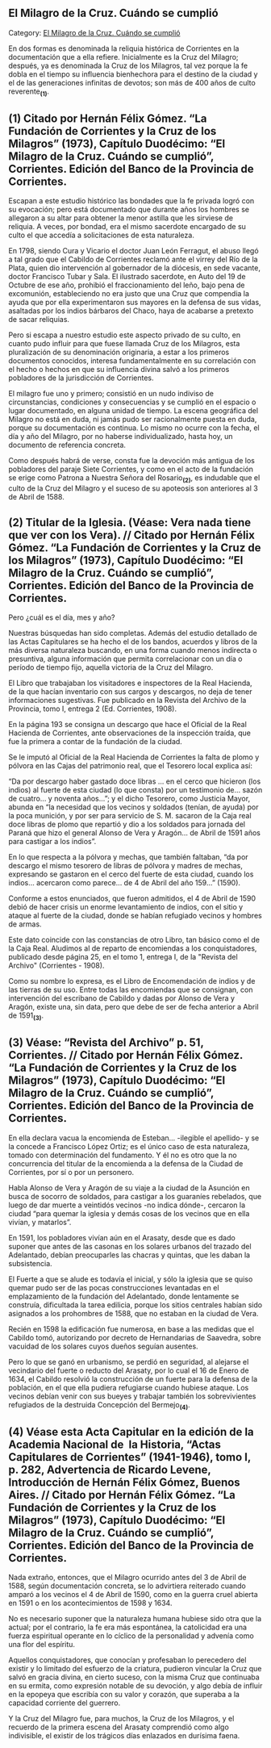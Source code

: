 ## El Milagro de la Cruz. Cuándo se cumplió

Category: [El Milagro de la Cruz. Cuándo se cumplió](http://descubrircorrientes.com.ar/2012/index.php/1388-historia-desde-el-origen-hasta-1814/corrientes-colonial-primeras-noticias/el-milagro-de-la-cruz/el-milagro-de-la-cruz-cuando-se-cumplio)

En dos formas es denominada la reliquia histórica de Corrientes en la documentación que a ella refiere. Inicialmente es la Cruz del Milagro; después, ya es denominada la Cruz de los Milagros, tal vez porque la fe dobla en el tiempo su influencia bienhechora para el destino de la ciudad y el de las generaciones infinitas de devotos; son más de 400 años de culto reverente<sub><strong>(1)</strong></sub>.

## **(1)** Citado por Hernán Félix Gómez. “La Fundación de Corrientes y la Cruz de los Milagros” (1973), Capítulo Duodécimo: “El Milagro de la Cruz. Cuándo se cumplió”, Corrientes. Edición del Banco de la Provincia de Corrientes.

Escapan a este estudio histórico las bondades que la fe privada logró con su evocación; pero está documentado que durante años los hombres se allegaron a su altar para obtener la menor astilla que les sirviese de reliquia. A veces, por bondad, era el mismo sacerdote encargado de su culto el que accedía a solicitaciones de esta naturaleza.

En 1798, siendo Cura y Vicario el doctor Juan León Ferragut, el abuso llegó a tal grado que el Cabildo de Corrientes reclamó ante el virrey del Río de la Plata, quien dio intervención al gobernador de la diócesis, en sede vacante, doctor Francisco Tubar y Sala. El ilustrado sacerdote, en Auto del 19 de Octubre de ese año, prohibió el fraccionamiento del leño, bajo pena de excomunión, estableciendo no era justo que una Cruz que compendia la ayuda que por ella experimentaron sus mayores en la defensa de sus vidas, asaltadas por los indios bárbaros del Chaco, haya de acabarse a pretexto de sacar reliquias.

Pero si escapa a nuestro estudio este aspecto privado de su culto, en cuanto pudo influir para que fuese llamada Cruz de los Milagros, esta pluralización de su denominación originaria, a estar a los primeros documentos conocidos, interesa fundamentalmente en su correlación con el hecho o hechos en que su influencia divina salvó a los primeros pobladores de la jurisdicción de Corrientes.

El milagro fue uno y primero; consistió en un nudo indiviso de circunstancias, condiciones y consecuencias y se cumplió en el espacio o lugar documentado, en alguna unidad de tiempo. La escena geográfica del Milagro no está en duda, ni jamás pudo ser racionalmente puesta en duda, porque su documentación es continua. Lo mismo no ocurre con la fecha, el día y año del Milagro, por no haberse individualizado, hasta hoy, un documento de referencia concreta.

Como después habrá de verse, consta fue la devoción más antigua de los pobladores del paraje Siete Corrientes, y como en el acto de la fundación se erige como Patrona a Nuestra Señora del Rosario<sub><strong>(2)</strong></sub>, es indudable que el culto de la Cruz del Milagro y el suceso de su apoteosis son anteriores al 3 de Abril de 1588.

## **(2)** Titular de la Iglesia. (Véase: Vera nada tiene que ver con los Vera). // Citado por Hernán Félix Gómez. “La Fundación de Corrientes y la Cruz de los Milagros” (1973), Capítulo Duodécimo: “El Milagro de la Cruz. Cuándo se cumplió”, Corrientes. Edición del Banco de la Provincia de Corrientes.

Pero ¿cuál es el día, mes y año?

Nuestras búsquedas han sido completas. Además del estudio detallado de las Actas Capitulares se ha hecho el de los bandos, acuerdos y libros de la más diversa naturaleza buscando, en una forma cuando menos indirecta o presuntiva, alguna información que permita correlacionar con un día o período de tiempo fijo, aquella victoria de la Cruz del Milagro.

El Libro que trabajaban los visitadores e inspectores de la Real Hacienda, de la que hacían inventario con sus cargos y descargos, no deja de tener informaciones sugestivas. Fue publicado en la Revista del Archivo de la Provincia, tomo I, entrega 2 (Ed. Corrientes, 1908).

En la página 193 se consigna un descargo que hace el Oficial de la Real Hacienda de Corrientes, ante observaciones de la inspección traída, que fue la primera a contar de la fundación de la ciudad.

Se le imputó al Oficial de la Real Hacienda de Corrientes la falta de plomo y pólvora en las Cajas del patrimonio real, que el Tesorero local explica así:

“Da por descargo haber gastado doce libras ... en el cerco que hicieron (los indios) al fuerte de esta ciudad (lo que consta) por un testimonio de... sazón de cuatro... y noventa años...”; y el dicho Tesorero, como Justicia Mayor, abunda en “la necesidad que los vecinos y soldados (tenían, de ayuda) por la poca munición, y por ser para servicio de S. M. sacaron de la Caja real doce libras de plomo que repartió y dio a los soldados para jornada del Paraná que hizo el general Alonso de Vera y Aragón... de Abril de 1591 años para castigar a los indios”.

En lo que respecta a la pólvora y mechas, que también faltaban, “da por descargo el mismo tesorero de libras de pólvora y madres de mechas, expresando se gastaron en el cerco del fuerte de esta ciudad, cuando los indios... acercaron como parece... de 4 de Abril del año 159...” (1590).

Conforme a estos enunciados, que fueron admitidos, el 4 de Abril de 1590 debió de hacer crisis un enorme levantamiento de indios, con el sitio y ataque al fuerte de la ciudad, donde se habían refugiado vecinos y hombres de armas.

Este dato coincide con las constancias de otro Libro, tan básico como el de la Caja Real. Aludimos al de reparto de encomiendas a los conquistadores, publicado desde página 25, en el tomo 1, entrega I, de la "Revista del Archivo" (Corrientes - 1908).

Como su nombre lo expresa, es el Libro de Encomendación de indios y de las tierras de su uso. Entre todas las encomiendas que se consignan, con intervención del escribano de Cabildo y dadas por Alonso de Vera y Aragón, existe una, sin data, pero que debe de ser de fecha anterior a Abril de 1591<sub><strong>(3)</strong></sub>.

## **(3)** Véase: “Revista del Archivo” p. 51, Corrientes. // Citado por Hernán Félix Gómez. “La Fundación de Corrientes y la Cruz de los Milagros” (1973), Capítulo Duodécimo: “El Milagro de la Cruz. Cuándo se cumplió”, Corrientes. Edición del Banco de la Provincia de Corrientes.

En ella declara vacua la encomienda de Esteban... -ilegible el apellido- y se la concede a Francisco López Ortiz; es el único caso de esta naturaleza, tomado con determinación del fundamento. Y él no es otro que la no concurrencia del titular de la encomienda a la defensa de la Ciudad de Corrientes, por sí o por un personero.

Habla Alonso de Vera y Aragón de su viaje a la ciudad de la Asunción en busca de socorro de soldados, para castigar a los guaraníes rebelados, que luego de dar muerte a veintidós vecinos -no indica dónde-, cercaron la ciudad “para quemar la iglesia y demás cosas de los vecinos que en ella vivían, y matarlos”.

En 1591, los pobladores vivían aún en el Arasaty, desde que es dado suponer que antes de las casonas en los solares urbanos del trazado del Adelantado, debían preocuparles las chacras y quintas, que les daban la subsistencia.

El Fuerte a que se alude es todavía el inicial, y sólo la iglesia que se quiso quemar pudo ser de las pocas construcciones levantadas en el emplazamiento de la fundación del Adelantado, donde lentamente se construía, dificultada la tarea edilicia, porque los sitios centrales habían sido asignados a los prohombres de 1588, que no estaban en la ciudad de Vera.

Recién en 1598 la edificación fue numerosa, en base a las medidas que el Cabildo tomó, autorizando por decreto de Hernandarias de Saavedra, sobre vacuidad de los solares cuyos dueños seguían ausentes.

Pero lo que se ganó en urbanismo, se perdió en seguridad, al alejarse el vecindario del fuerte o reducto del Arasaty, por lo cual el 16 de Enero de 1634, el Cabildo resolvió la construcción de un fuerte para la defensa de la población, en el que ella pudiera refugiarse cuando hubiese ataque. Los vecinos debían venir con sus bueyes y trabajar también los sobrevivientes refugiados de la destruida Concepción del Bermejo<sub><strong>(4)</strong></sub>.

## **(4)** Véase esta Acta Capitular en la edición de la Academia Nacional de  la Historia, “Actas Capitulares de Corrientes” (1941-1946), tomo I, p. 282, Advertencia de Ricardo Levene, Introducción de Hernán Félix Gómez, Buenos Aires. // Citado por Hernán Félix Gómez. “La Fundación de Corrientes y la Cruz de los Milagros” (1973), Capítulo Duodécimo: “El Milagro de la Cruz. Cuándo se cumplió”, Corrientes. Edición del Banco de la Provincia de Corrientes.

Nada extraño, entonces, que el Milagro ocurrido antes del 3 de Abril de 1588, según documentación concreta, se lo advirtiera reiterado cuando amparó a los vecinos el 4 de Abril de 1590, como en la guerra cruel abierta en 1591 o en los acontecimientos de 1598 y 1634.

No es necesario suponer que la naturaleza humana hubiese sido otra que la actual; por el contrario, la fe era más espontánea, la catolicidad era una fuerza espiritual operante en lo cíclico de la personalidad y advenía como una flor del espíritu.

Aquellos conquistadores, que conocían y profesaban lo perecedero del existir y lo limitado del esfuerzo de la criatura, pudieron vincular la Cruz que salvó en gracia divina, en cierto suceso, con la misma Cruz que continuaba en su ermita, como expresión notable de su devoción, y algo debía de influir en la epopeya que escribía con su valor y corazón, que superaba a la capacidad corriente del guerrero.

Y la Cruz del Milagro fue, para muchos, la Cruz de los Milagros, y el recuerdo de la primera escena del Arasaty comprendió como algo indivisible, el existir de los trágicos días enlazados en durísima faena.
